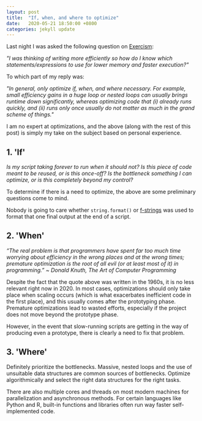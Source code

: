 ```yaml
---
layout: post
title:  "If, when, and where to optimize"
date:   2020-05-21 18:50:00 +0800
categories: jekyll update
---
```


Last night I was asked the following question on [Exercism](https://exercism.io/): 

*"I was thinking of writing more efficiently so how do I know which statements/expressions to use for lower memory and faster execution?"*

To which part of my reply was: 

*"In general, only optimize if, when, and where necessary. For example, small efficiency gains in a huge loop or nested loops can usually brings runtime down significantly, whereas optimizing code that (i) already runs quickly, and (ii) runs only once usually do not matter as much in the grand scheme of things."*

I am no expert at optimizations, and the above (along with the rest of this post) is simply my take on the subject based on personal experience.

## 1. 'If'

*Is my script taking forever to run when it should not? Is this piece of code meant to be reused, or is this once-off? Is the bottleneck something I can optimize, or is this completely beyond my control?*

To determine if there is a need to optimize, the above are some preliminary questions come to mind. 

Nobody is going to care whether `string.format()` or [f-strings](https://www.python.org/dev/peps/pep-0498/#raw-f-strings) was used to format that one final output at the end of a script.

## 2. 'When'

*“The real problem is that programmers have spent far too much time worrying about efficiency in the wrong places and at the wrong times; premature optimization is the root of all evil (or at least most of it) in programming.” ~ Donald Knuth, The Art of Computer Programming* 

Despite the fact that the quote above was written in the 1960s, it is no less relevant right now in 2020. In most cases, optimizations should only take place when scaling occurs (which is what exacerbates inefficient code in the first place), and this usually comes after the prototyping phase. Premature optimizations lead to wasted efforts, especially if the project does not move beyond the prototype phase.

However, in the event that slow-running scripts are getting in the way of producing even a prototype, there is clearly a need to fix that problem. 

## 3. 'Where'

Definitely prioritize the bottlenecks. Massive, nested loops and the use of unsuitable data structures are common sources of bottlenecks. Optimize algorithmically and select the right data structures for the right tasks.

There are also multiple cores and threads on most modern machines for parallelization and asynchronous methods. For certain languages like Python and R, built-in functions and libraries often run way faster self-implemented code.

